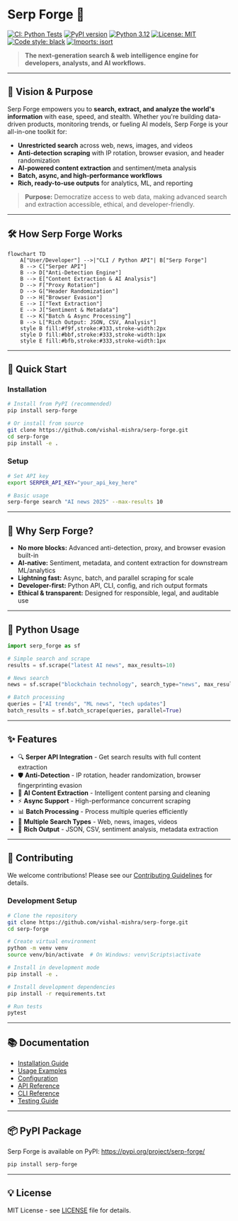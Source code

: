 # Serp Forge 🚀

[![CI: Python Tests](https://github.com/vishal-mishra/serp-forge/actions/workflows/python-tests.yml/badge.svg)](https://github.com/vishal-mishra/serp-forge/actions/workflows/python-tests.yml)
[![PyPI version](https://badge.fury.io/py/serp-forge.svg)](https://badge.fury.io/py/serp-forge)
[![Python 3.12](https://img.shields.io/badge/python-3.12-blue.svg)](https://www.python.org/downloads/)
[![License: MIT](https://img.shields.io/badge/License-MIT-yellow.svg)](https://opensource.org/licenses/MIT)
[![Code style: black](https://img.shields.io/badge/code%20style-black-000000.svg)](https://github.com/psf/black)
[![Imports: isort](https://img.shields.io/badge/%20imports-isort-%231674b1?style=flat&labelColor=ef8336)](https://pycqa.github.io/isort/)

> **The next-generation search & web intelligence engine for developers, analysts, and AI workflows.**

---

## 🌟 Vision & Purpose

Serp Forge empowers you to **search, extract, and analyze the world's information** with ease, speed, and stealth. Whether you're building data-driven products, monitoring trends, or fueling AI models, Serp Forge is your all-in-one toolkit for:

- **Unrestricted search** across web, news, images, and videos
- **Anti-detection scraping** with IP rotation, browser evasion, and header randomization
- **AI-powered content extraction** and sentiment/meta analysis
- **Batch, async, and high-performance workflows**
- **Rich, ready-to-use outputs** for analytics, ML, and reporting

> **Purpose:** Democratize access to web data, making advanced search and extraction accessible, ethical, and developer-friendly.

---

## 🛠️ How Serp Forge Works

```mermaid
flowchart TD
    A["User/Developer"] -->|"CLI / Python API"| B["Serp Forge"]
    B --> C["Serper API"]
    B --> D["Anti-Detection Engine"]
    B --> E["Content Extraction & AI Analysis"]
    D --> F["Proxy Rotation"]
    D --> G["Header Randomization"]
    D --> H["Browser Evasion"]
    E --> I["Text Extraction"]
    E --> J["Sentiment & Metadata"]
    E --> K["Batch & Async Processing"]
    B --> L["Rich Output: JSON, CSV, Analysis"]
    style B fill:#f9f,stroke:#333,stroke-width:2px
    style D fill:#bbf,stroke:#333,stroke-width:1px
    style E fill:#bfb,stroke:#333,stroke-width:1px
```

---

## 🚀 Quick Start

### Installation

```bash
# Install from PyPI (recommended)
pip install serp-forge

# Or install from source
git clone https://github.com/vishal-mishra/serp-forge.git
cd serp-forge
pip install -e .
```

### Setup

```bash
# Set API key
export SERPER_API_KEY="your_api_key_here"

# Basic usage
serp-forge search "AI news 2025" --max-results 10
```

---

## 🧠 Why Serp Forge?

- **No more blocks:** Advanced anti-detection, proxy, and browser evasion built-in
- **AI-native:** Sentiment, metadata, and content extraction for downstream ML/analytics
- **Lightning fast:** Async, batch, and parallel scraping for scale
- **Developer-first:** Python API, CLI, config, and rich output formats
- **Ethical & transparent:** Designed for responsible, legal, and auditable use

---

## 🐍 Python Usage

```python
import serp_forge as sf

# Simple search and scrape
results = sf.scrape("latest AI news", max_results=10)

# News search
news = sf.scrape("blockchain technology", search_type="news", max_results=5)

# Batch processing
queries = ["AI trends", "ML news", "tech updates"]
batch_results = sf.batch_scrape(queries, parallel=True)
```

---

## ✨ Features

- 🔍 **Serper API Integration** - Get search results with full content extraction
- 🛡️ **Anti-Detection** - IP rotation, header randomization, browser fingerprinting evasion
- 🤖 **AI Content Extraction** - Intelligent content parsing and cleaning
- ⚡ **Async Support** - High-performance concurrent scraping
- 📊 **Batch Processing** - Process multiple queries efficiently
- 🎯 **Multiple Search Types** - Web, news, images, videos
- 📝 **Rich Output** - JSON, CSV, sentiment analysis, metadata extraction

---

## 🤝 Contributing

We welcome contributions! Please see our [Contributing Guidelines](CONTRIBUTING.md) for details.

### Development Setup

```bash
# Clone the repository
git clone https://github.com/vishal-mishra/serp-forge.git
cd serp-forge

# Create virtual environment
python -m venv venv
source venv/bin/activate  # On Windows: venv\Scripts\activate

# Install in development mode
pip install -e .

# Install development dependencies
pip install -r requirements.txt

# Run tests
pytest
```

---

## 📚 Documentation

- [Installation Guide](docs/INSTALLATION.md)
- [Usage Examples](docs/USAGE.md)
- [Configuration](docs/CONFIGURATION.md)
- [API Reference](docs/API.md)
- [CLI Reference](docs/CLI.md)
- [Testing Guide](TESTING.md)

---

## 📦 PyPI Package

Serp Forge is available on PyPI: https://pypi.org/project/serp-forge/

```bash
pip install serp-forge
```

---

## 💡 License

MIT License - see [LICENSE](LICENSE) file for details. 